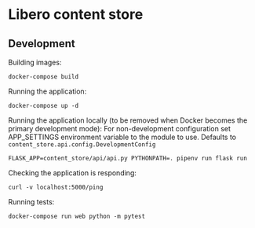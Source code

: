 Libero content store
====================

## Development

Building images:
```
docker-compose build
```

Running the application:
```
docker-compose up -d
```

Running the application locally (to be removed when Docker becomes the primary development mode):
For non-development configuration set APP_SETTINGS environment variable to the module to use. Defaults to `content_store.api.config.DevelopmentConfig`

```
FLASK_APP=content_store/api/api.py PYTHONPATH=. pipenv run flask run
```

Checking the application is responding:
```
curl -v localhost:5000/ping
```

Running tests:
```
docker-compose run web python -m pytest
```
